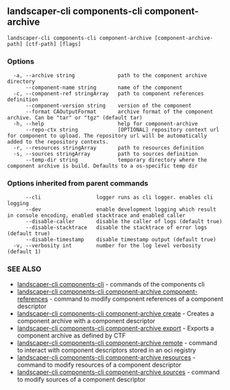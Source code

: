 ## landscaper-cli components-cli component-archive



```
landscaper-cli components-cli component-archive [component-archive-path] [ctf-path] [flags]
```

### Options

```
  -a, --archive string              path to the component archive directory
      --component-name string       name of the component
  -c, --component-ref stringArray   path to component references definition
      --component-version string    version of the component
      --format CAOutputFormat       archive format of the component archive. Can be "tar" or "tgz" (default tar)
  -h, --help                        help for component-archive
      --repo-ctx string             [OPTIONAL] repository context url for component to upload. The repository url will be automatically added to the repository contexts.
  -r, --resources stringArray       path to resources definition
  -s, --sources stringArray         path to sources definition
      --temp-dir string             temporary directory where the component archive is build. Defaults to a os-specific temp dir
```

### Options inherited from parent commands

```
      --cli                  logger runs as cli logger. enables cli logging
      --dev                  enable development logging which result in console encoding, enabled stacktrace and enabled caller
      --disable-caller       disable the caller of logs (default true)
      --disable-stacktrace   disable the stacktrace of error logs (default true)
      --disable-timestamp    disable timestamp output (default true)
  -v, --verbosity int        number for the log level verbosity (default 1)
```

### SEE ALSO

* [landscaper-cli components-cli](landscaper-cli_components-cli.md)	 - commands of the components cli
* [landscaper-cli components-cli component-archive component-references](landscaper-cli_components-cli_component-archive_component-references.md)	 - command to modify component references of a component descriptor
* [landscaper-cli components-cli component-archive create](landscaper-cli_components-cli_component-archive_create.md)	 - Creates a component archive with a component descriptor
* [landscaper-cli components-cli component-archive export](landscaper-cli_components-cli_component-archive_export.md)	 - Exports a component archive as defined by CTF
* [landscaper-cli components-cli component-archive remote](landscaper-cli_components-cli_component-archive_remote.md)	 - command to interact with component descriptors stored in an oci registry
* [landscaper-cli components-cli component-archive resources](landscaper-cli_components-cli_component-archive_resources.md)	 - command to modify resources of a component descriptor
* [landscaper-cli components-cli component-archive sources](landscaper-cli_components-cli_component-archive_sources.md)	 - command to modify sources of a component descriptor

